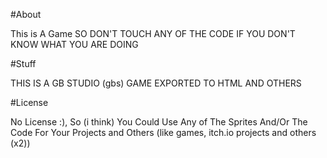#About

This is A Game SO DON'T TOUCH ANY OF THE CODE IF YOU DON'T KNOW WHAT YOU ARE DOING

#Stuff

THIS IS A GB STUDIO (gbs) GAME EXPORTED TO HTML AND OTHERS

#License

No License :), So (i think) You Could Use Any of The Sprites And/Or The Code For Your Projects and Others (like games, itch.io projects and others (x2))
